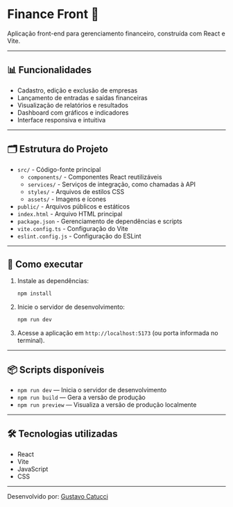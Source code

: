 # Finance Front 💸

Aplicação front-end para gerenciamento financeiro, construída com React e Vite.

---

## 📊 Funcionalidades

- Cadastro, edição e exclusão de empresas
- Lançamento de entradas e saídas financeiras
- Visualização de relatórios e resultados
- Dashboard com gráficos e indicadores
- Interface responsiva e intuitiva

---

## 🗂️ Estrutura do Projeto

- `src/` - Código-fonte principal
  - `components/` - Componentes React reutilizáveis
  - `services/` - Serviços de integração, como chamadas à API
  - `styles/` - Arquivos de estilos CSS
  - `assets/` - Imagens e ícones
- `public/` - Arquivos públicos e estáticos
- `index.html` - Arquivo HTML principal
- `package.json` - Gerenciamento de dependências e scripts
- `vite.config.ts` - Configuração do Vite
- `eslint.config.js` - Configuração do ESLint

---

## 🚀 Como executar

1. Instale as dependências:
   ```bash
   npm install
   ```
2. Inicie o servidor de desenvolvimento:
   ```bash
   npm run dev
   ```
3. Acesse a aplicação em `http://localhost:5173` (ou porta informada no terminal).

---

## 📦 Scripts disponíveis
- `npm run dev` — Inicia o servidor de desenvolvimento
- `npm run build` — Gera a versão de produção
- `npm run preview` — Visualiza a versão de produção localmente

---

## 🛠️ Tecnologias utilizadas

- React
- Vite
- JavaScript
- CSS

---

Desenvolvido por: [Gustavo Catucci](https://github.com/Gustavocl22)


